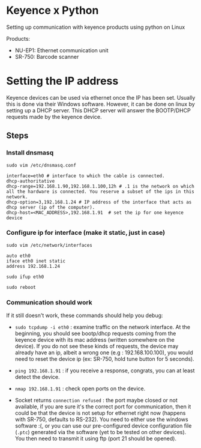 # Keyence x Python

Setting up communication with keyence products using python on Linux

Products:
- NU-EP1: Ethernet communication unit
- SR-750: Barcode scanner

# Setting the IP address

Keyence devices can be used via ethernet once the IP has been set. Usually this is done via their Windows software.
However, it can be done on linux by setting up a DHCP server. This DHCP server will answer the BOOTP/DHCP requests made by the keyence device.

## Steps

### Install dnsmasq

`sudo vim /etc/dnsmasq.conf`

```
interface=eth0 # interface to which the cable is connected.
dhcp-authoritative
dhcp-range=192.168.1.90,192.168.1.100,12h # .1 is the network on which all the hardware is connected. You reserve a subset of the ips in this network.
dhcp-option=3,192.168.1.24 # IP address of the interface that acts as dhcp server (ip of the computer).
dhcp-host=<MAC_ADDRESS>,192.168.1.91  # set the ip for one keyence device
```

### Configure ip for interface (make it static, just in case) 

`sudo vim /etc/network/interfaces`

```
auto eth0
iface eth0 inet static
address 192.168.1.24

```

`sudo ifup eth0`

`sudo reboot`

### Communication should work

If it still doesn't work, these commands should help you debug:

- `sudo tcpdump -i eth0` : examine traffic on the network interface. At the beginning, you should see bootp/dhcp requests coming from the keyence device with its mac address (written somewhere on the device). If you do not see these kinds of requests, the device may already have an ip, albeit a wrong one (e.g : 192.168.100.100), you would need to reset the device ip (ex: SR-750, hold tune button for 5 seconds).

- `ping 192.168.1.91` : if you receive a response, congrats, you can at least detect the device.

- `nmap 192.168.1.91` : check open ports on the device.

- Socket returns `connection refused` : the port maybe closed or not available, if you are sure it's the correct port for communication, then it could be that the device is not setup for ethernet right now (happens with SR-750, defaults to RS-232). You need to either use the windows software :(, or you can use our pre-configured device configuration file (`.ptc`) generated via the software (yet to be tested on other devices). You then need to transmit it using ftp (port 21 should be opened).
